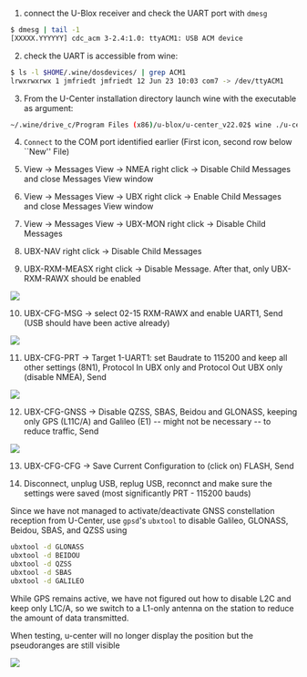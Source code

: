 1. connect the U-Blox receiver and check the UART port with ``dmesg``
```bash
$ dmesg | tail -1
[XXXXX.YYYYYY] cdc_acm 3-2.4:1.0: ttyACM1: USB ACM device
```

2. check the UART is accessible from wine:
```bash
$ ls -l $HOME/.wine/dosdevices/ | grep ACM1
lrwxrwxrwx 1 jmfriedt jmfriedt 12 Jun 23 10:03 com7 -> /dev/ttyACM1
```

3. From the U-Center installation directory launch wine with the executable as argument:
```bash
~/.wine/drive_c/Program Files (x86)/u-blox/u-center_v22.02$ wine ./u-center.exe
```

4. ``Connect`` to the COM port identified earlier (First icon, second row below ``New'' File)

5. View -> Messages View -> NMEA right click -> Disable Child Messages and close Messages View window

6. View -> Messages View -> UBX right click -> Enable Child Messages and close Messages View window

7. View -> Messages View -> UBX-MON right click -> Disable Child Messages 

8. UBX-NAV right click -> Disable Child Messages

9. UBX-RXM-MEASX right click -> Disable Message. After that, only UBX-RXM-RAWX should be enabled

<img src="ucenter_rawx.png">

10. UBX-CFG-MSG -> select 02-15 RXM-RAWX and enable UART1, Send (USB should
have been active already)

<img src="ucenter_msg.png">

11. UBX-CFG-PRT -> Target 1-UART1: set Baudrate to 115200 and keep all other
settings (8N1), Protocol In UBX only and Protocol Out UBX only (disable NMEA), Send

<img src="ucenter_ports.png">

12. UBX-CFG-GNSS -> Disable QZSS, SBAS, Beidou and GLONASS, keeping only GPS (L11C/A) and 
Galileo (E1) -- might not be necessary -- to reduce traffic, Send

<img src="ucenter_gnss.png">

13. UBX-CFG-CFG -> Save Current Configuration to (click on) FLASH, Send

14. Disconnect, unplug USB, replug USB, reconnct and make sure the settings were saved (most
significantly PRT - 115200 bauds)

Since we have not managed to activate/deactivate GNSS constellation reception from U-Center, use ``gpsd``'s ``ubxtool`` to disable Galileo, GLONASS, Beidou, SBAS, and QZSS using 
```bash
ubxtool -d GLONASS
ubxtool -d BEIDOU
ubxtool -d QZSS
ubxtool -d SBAS
ubxtool -d GALILEO
```
While GPS remains active, we have not figured out how to disable L2C and keep only L1C/A, so we switch to a L1-only antenna on the station to reduce the amount of data transmitted.

When testing, u-center will no longer display the position but the pseudoranges are still
visible

<img src="ucenter_pseudoranges.png">
